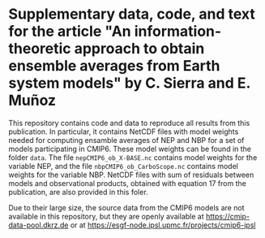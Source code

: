 # Supplementary data, code, and text for the article "An information-theoretic approach to obtain ensemble averages from Earth system models" by C. Sierra and E. Muñoz
This repository contains code and data to reproduce all results from this publication. 
In particular, it contains NetCDF files with model weights needed for computing ensamble averages of NEP and NBP for a set of models participating in CMIP6.
These model weights can be found in the folder `data`. The file `nepCMIP6_ob_X-BASE.nc` contains model weights for the variable NEP, and the file `nbpCMIP6_ob_CarboScope.nc` contains model weights for the variable NBP. NetCDF files with sum of residuals between models and observational products, obtained with equation 17 from the publication, are also provided in this foler. 

Due to their large size, the source data from the CMIP6 models are not available in this repository, but they are openly available at https://cmip-data-pool.dkrz.de or at https://esgf-node.ipsl.upmc.fr/projects/cmip6-ipsl


